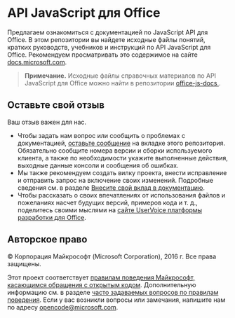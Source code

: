 # <a name="office-javascript-apis"></a>API JavaScript для Office

Предлагаем ознакомиться с документацией по JavaScript API для Office. В этом репозитории вы найдете исходные файлы понятий, кратких руководств, учебников и инструкций по API JavaScript для Office. Рекомендуем просматривать это содержимое на сайте [docs.microsoft.com](https://docs.microsoft.com/en-us/office/dev/add-ins/).

> **Примечание.** Исходные файлы справочных материалов по API JavaScript для Office можно найти в репозитории [ office-js-docs ](https://github.com/OfficeDev/office-js-docs).

## <a name="give-us-your-feedback"></a>Оставьте свой отзыв

Ваш отзыв важен для нас. 
* Чтобы задать нам вопрос или сообщить о проблемах с документацией, [оставьте сообщение](https://github.com/OfficeDev/office-js-docs-pr/issues) на вкладке этого репозитория. Обязательно сообщите номера версии и сборки используемого клиента, а также по необходимости укажите выполненные действия, выходные данные консоли и сообщения об ошибках. 
* Мы также рекомендуем создать вилку проекта, внести исправление и отправить запрос на включение своих изменений. Подробные сведения см. в разделе [Внесите свой вклад в документацию](Contributing.md). 
* Чтобы рассказать о своих впечатлениях от использования файлов и пожеланиях насчет будущих версий, примеров кода и т. д., поделитесь своими мыслями на [сайте UserVoice платформы разработки для Office](https://officespdev.uservoice.com/).

## <a name="copyright"></a>Авторское право

© Корпорация Майкрософт (Microsoft Corporation), 2016 г. Все права защищены.


Этот проект соответствует [правилам поведения Майкрософт, касающимся обращения с открытым кодом](https://opensource.microsoft.com/codeofconduct/). Дополнительную информацию см. в разделе [часто задаваемых вопросов по правилам поведения](https://opensource.microsoft.com/codeofconduct/faq/). Если у вас возникли вопросы или замечания, напишите нам по адресу [opencode@microsoft.com](mailto:opencode@microsoft.com).

